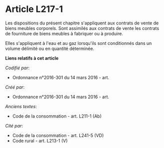 # Article L217-1

Les dispositions du présent chapitre s'appliquent aux contrats de vente de biens meubles corporels. Sont assimilés aux
contrats de vente les contrats de fourniture de biens meubles à fabriquer ou à produire.

Elles s'appliquent à l'eau et au gaz lorsqu'ils sont conditionnés dans un volume délimité ou en quantité déterminée.

**Liens relatifs à cet article**

_Codifié par_:

  - Ordonnance n°2016-301 du 14 mars 2016 - art.

_Créé par_:

  - Ordonnance n°2016-301 du 14 mars 2016 - art.

_Anciens textes_:

  - Code de la consommation - art. L211-1 (Ab)

_Cité par_:

  - Code de la consommation - art. L241-5 (VD)
  - Code rural - art. L213-1 (V)
